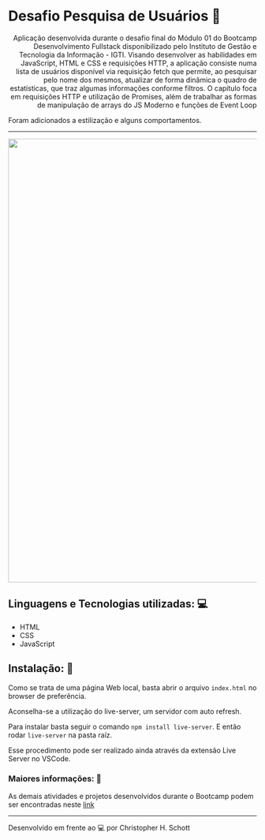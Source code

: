 # Desafio Pesquisa de Usuários :busts_in_silhouette:

<p style="text-align: right">Aplicação desenvolvida durante o desafio final do Módulo 01 do Bootcamp Desenvolvimento Fullstack disponibilizado pelo Instituto de Gestão e Tecnologia da Informação - IGTI. Visando desenvolver as habilidades em JavaScript, HTML e CSS e requisições HTTP, a aplicação consiste numa lista de usuários disponível via requisição fetch que permite, ao pesquisar pelo nome dos mesmos, atualizar de forma dinâmica o quadro de estatísticas, que traz algumas informações conforme filtros.
O capítulo foca em requisições HTTP e utilização de Promises, além de trabalhar as formas de manipulação de arrays do JS Moderno e funções de Event Loop</p>

Foram adicionados a estilização e alguns comportamentos.

<hr>

<p align="center">
  <img width="900px" src=""/>
</p>

## Linguagens e Tecnologias utilizadas: :computer:
<ul>
  <li> HTML </li>
  <li> CSS </li>
  <li> JavaScript </li>
</ul>

## Instalação: :rocket:

Como se trata de uma página Web local, basta abrir o arquivo ```index.html``` no browser de preferência.

Aconselha-se a utilização do live-server, um servidor com auto refresh. 

Para instalar basta seguir o comando ```npm install live-server```. E então rodar ```live-server``` na pasta raíz.

Esse procedimento pode ser realizado ainda através da extensão Live Server no VSCode.

### Maiores informações: :pencil:

As demais atividades e projetos desenvolvidos durante o Bootcamp podem ser encontradas neste <a href="https://github.com/ChristopherHauschild/bootcamp-fullstack-igti">link</a>

<hr>

Desenvolvido em frente ao :computer: por Christopher H. Schott
